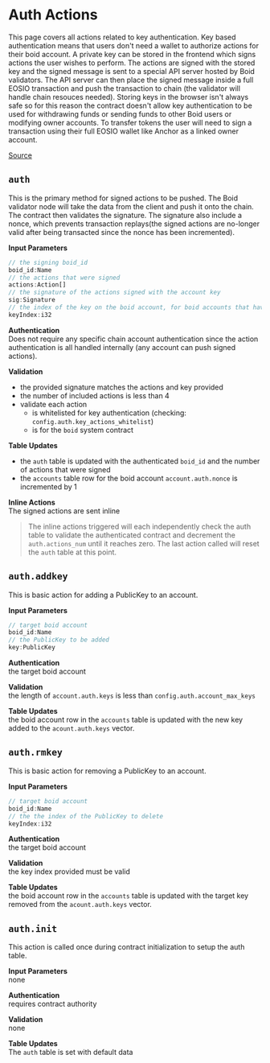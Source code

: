 
# Auth Actions
This page covers all actions related to key authentication. Key based authentication means that users don't need a wallet to authorize actions for their boid account. A private key can be stored in the frontend which signs actions the user wishes to perform. The actions are signed with the stored key and the signed message is sent to a special API server hosted by Boid validators. The API server can then place the signed message inside a full EOSIO transaction and push the transaction to chain (the validator will handle chain resouces needed). Storing keys in the browser isn't always safe so for this reason the contract doesn't allow key authentication to be used for withdrawing funds or sending funds to other Boid users or modifying owner accounts. To transfer tokens the user will need to sign a transaction using their full EOSIO wallet like Anchor as a linked owner account.

[Source](https://github.com/animuslabs/boid-system-ts/blob/master/assembly/actions/10-auth.ts)

## `auth`
This is the primary method for signed actions to be pushed. The Boid validator node will take the data from the client and push it onto the chain. The contract then validates the signature. The signature also include a nonce, which prevents transaction replays(the signed actions are no-longer valid after being transacted since the nonce has been incremented).

**Input Parameters**
```ts
// the signing boid_id
boid_id:Name
// the actions that were signed
actions:Action[]
// the signature of the actions signed with the account key
sig:Signature
// the index of the key on the boid account, for boid accounts that have multiple keys registered
keyIndex:i32
```

**Authentication**\
Does not require any specific chain account authentication since the action authentication is all handled internally (any account can push signed actions).

**Validation**
- the provided signature matches the actions and key provided
- the number of included actions is less than 4
- validate each action
  - is whitelisted for key authentication (checking: `config.auth.key_actions_whitelist`)
  - is for the `boid` system contract

**Table Updates**
- the `auth` table is updated with the authenticated `boid_id` and the number of actions that were signed
- the `accounts` table row for the boid account `account.auth.nonce` is incremented by 1

**Inline Actions**\
The signed actions are sent inline

> The inline actions triggered will each independently check the auth table to validate the authenticated contract and decrement the `auth.actions_num` until it reaches zero. The last action called will reset the `auth` table at this point.


## `auth.addkey`
This is basic action for adding a PublicKey to an account.

**Input Parameters**
```ts
// target boid account
boid_id:Name
// the PublicKey to be added
key:PublicKey
```
**Authentication**\
the target boid account

**Validation**\
the length of `account.auth.keys` is less than `config.auth.account_max_keys`

**Table Updates**\
the boid account row in the `accounts` table is updated with the new key added to the `acount.auth.keys` vector.

## `auth.rmkey`
This is basic action for removing a PublicKey to an account.

**Input Parameters**
```ts
// target boid account
boid_id:Name
// the the index of the PublicKey to delete
keyIndex:i32
```
**Authentication**\
the target boid account

**Validation**\
the key index provided must be valid

**Table Updates**\
the boid account row in the `accounts` table is updated with the target key removed from the `acount.auth.keys` vector.


## `auth.init`
This action is called once during contract initialization to setup the auth table.

**Input Parameters**\
none

**Authentication**\
requires contract authority

**Validation**\
none

**Table Updates**\
The `auth` table is set with default data

<!-- ## `action.name`

**Input Parameters**
```ts

```
**Authentication**\

**Validation**


**Table Updates**\ -->
